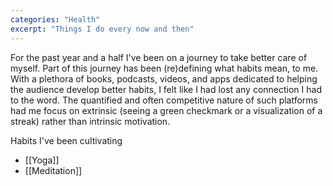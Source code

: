 ```yaml
---
categories: "Health"
excerpt: "Things I do every now and then"
---
```

For the past year and a half I've been on a journey to take better care of myself. Part of this journey has been (re)defining what habits mean, to me. With a plethora of books, podcasts, videos, and apps dedicated to helping the audience develop better habits, I felt like I had lost any connection I had to the word. The quantified and often competitive nature of such platforms had me focus on extrinsic (seeing a green checkmark or a visualization of a streak) rather than intrinsic motivation.

Habits I've been cultivating
- [[Yoga]]
- [[Meditation]]
